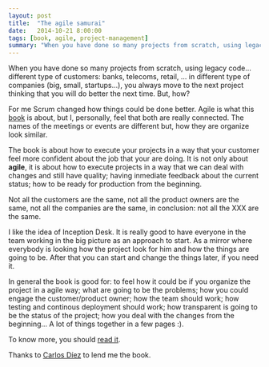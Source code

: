```yaml
---
layout: post
title:  "The agile samurai"
date:   2014-10-21 8:00:00
tags: [book, agile, project-management]
summary: "When you have done so many projects from scratch, using legacy code... different type of customers: banks, telecoms, retail, ... in different type of companies (big, small, startups...), you always move to the next project thinking that you will do better the next time. But, how?"
---
```


When you have done so many projects from scratch, using legacy code... different type of customers: banks, telecoms, retail, ... in different type of companies (big, small, startups...), you always move to the next project thinking that you will do better the next time. But, how?

For me Scrum changed how things could be done better. Agile is what this [book][book] is about, but I, personally, feel that both are really connected. The names of the meetings or events are different but, how they are organize look similar.

The book is about how to execute your projects in a way that your customer feel more confident about the job that your are doing. It is not only about **agile**, it is about how to execute projects in a way that we can deal with changes and still have quality; having inmediate feedback about the current status; how to be ready for production from the beginning.

Not all the customers are the same, not all the product owners are the same, not all the companies are the same, in conclusion: not all the XXX are the same.

I like the idea of Inception Desk. It is really good to have everyone in the team working in the big picture as an approach to start. As a mirror where everybody is looking how the project look for him and how the things are going to be. After that you can start and change the things later, if you need it.

In general the book is good for: to feel how it could be if you organize the project in a agile way; what are going to be the problems; how you could engage the customer/product owner; how the team should work; how testing and continous deployment should work; how transparent is going to be the status of the project; how you deal with the changes from the beginning... A lot of things together in a few pages :).

To know more, you should [read it][book].

Thanks to [Carlos Díez][carlos] to lend me the book.

[book]: https://pragprog.com/book/jtrap/the-agile-samurai
[carlos]: https://twitter.com/cdiezgil
